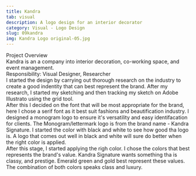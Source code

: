 ```yaml
---
title: Kandra
tab: visual
description: A logo design for an interior decorator
category: Visual - Logo Design
slug: 09kandra
img: Kandra Logo original-05.jpg
---
```


<div class="lg:p-4 pt-4 mb-4 text-pryColor font-bold text-2xl lg:text-4xl">
  Project Overview
</div>

<div class="lg:p-4 mb-4 leading-9">
Kandra  is an a company into interior decoration, co-working space, and event management.
<div class="pt-4 ">
 <span class = "text-pryColor font-bold"> Responsibility:</span> Visual Designer, Researcher
</div>
</div>

<div class=" pt-4 lg:p-4 mb-4 leading-9">
I started the design by carrying out thorough research on the industry to create a good indentity that can best represent the brand. After my research, I started my sketching and then tracking my sketch on Adobe Illustrato using the grid tool.
</div>

  <div class="mt-14">
    <div><dynamic-image filename="kandra logo presentation-08.jpg"></dynamic-image> </div>
  </div>

<!--more-->

  <div class="mt-14 pt-4 lg:p-4 mb-4 leading-9">
  After this I decided on the font that will be most appropriate for the brand, here I chose a serif font as it best suit fashions and beautification industry. I designed a monogram logo to ensure it's versatility and easy identifacation for clients. The Monogram/lettermark logo is from the brand name - Kandra Signature. I started the color with black and white to see how good tha logo is. A logo that comes out well in black and white will sure do better when the right color is applied.
  </div>

   <div class="mt-14">
    <div><dynamic-image filename="kandra logo presentation-07.jpg"></dynamic-image> </div>
  </div>

  <div class="mt-14 pt-4 lg:p-4 mb-4 leading-9">
 After this stage, I started applying the righ color. I chose the colors that best represents the brand's value. Kandra Signature wants something tha is classy, and prestige. Emerald green and gold best represent these values. The combination of both colors speaks class and luxury.
  </div>

   <div class="mt-14">
    <div><dynamic-image filename="Kandra Logo original-04.jpg"></dynamic-image> </div>
        <div class ="mt-14"><dynamic-image filename="Kandra Logo original-05.jpg"></dynamic-image> </div>
                <div class ="mt-14"><dynamic-image filename="kandra logo presentation-06.jpg"></dynamic-image> </div>
  </div>
